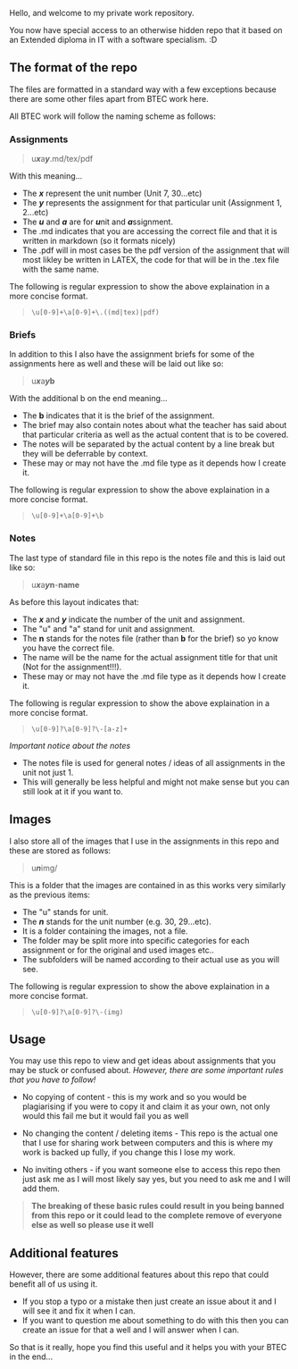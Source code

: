 Hello, and welcome to my private work repository.

You now have special access to an otherwise hidden repo that it based on an Extended diploma in IT with a software specialism. :D

## The format of the repo

The files are formatted in a standard way with a few exceptions because there are some other files apart from BTEC work here. 

All BTEC work will follow the naming scheme as follows:

### Assignments 

> u***x***a***y***.md/tex/pdf

With this meaning...

* The ***x*** represent the unit number (Unit 7, 30...etc)
* The ***y*** represents the assignment for that particular unit (Assignment 1, 2...etc)
* The ***u*** and ***a*** are for ***u***nit and ***a***ssignment. 
* The .md indicates that you are accessing the correct file and that it is written in markdown (so it formats nicely)
* The .pdf will in most cases be the pdf version of the assignment that will most likley be written in LATEX, the code for that will be in the .tex file with the same name. 

The following is regular expression to show the above explaination in a more concise format.
> `\u[0-9]+\a[0-9]+\.((md|tex)|pdf)`

### Briefs

In addition to this I also have the assignment briefs for some of the assignments here as well and these will be laid out like so:

> u***x***a***y*****b**

With the additional b on the end meaning...

* The **b** indicates that it is the brief of the assignment. 
* The brief may also contain notes about what the teacher has said about that particular criteria as well as the actual content that is to be covered. 
* The notes will be separated by the actual content by a line break but they will be deferrable by context. 
* These may or may not have the .md file type as it depends how I create it.

The following is regular expression to show the above explaination in a more concise format.
> `\u[0-9]+\a[0-9]+\b`

### Notes

The last type of standard file in this repo is the notes file and this is laid out like so:

> u***x***a***y*****n**-**name**

As before this layout indicates that:

* The ***x*** and ***y*** indicate the number of the unit and assignment. 
* The "u" and "a" stand for unit and assignment.
* The **n** stands for the notes file (rather than **b** for the brief) so yo know you have the correct file.
* The name will be the name for the actual assignment title for that unit (Not for the assignment!!!).
* These may or may not have the .md file type as it depends how I create it.

The following is regular expression to show the above explaination in a more concise format.
> `\u[0-9]?\a[0-9]?\-[a-z]+`

*Important notice about the notes*

* The notes file is used for general notes / ideas of all assignments in the unit not just 1.
* This will generally be less helpful and might not make sense but you can still look at it if you want to. 

## Images

I also store all of the images that I use in the assignments in this repo and these are stored as follows:

> u***n***img/

This is a folder that the images are contained in as this works very similarly as the previous items: 

* The "u" stands for unit. 
* The ***n*** stands for the unit number (e.g. 30, 29...etc).
* It is a folder containing the images, not a file.
* The folder may be split more into specific categories for each assignment or for the original and used images etc..
* The subfolders will be named according to their actual use as you will see. 

The following is regular expression to show the above explaination in a more concise format.
> `\u[0-9]?\a[0-9]?\-(img)`

## Usage

You may use this repo to view and get ideas about assignments that you may be stuck or confused about. *However, there are some important rules that you have to follow!*

* No copying of content - this is my work and so you would be plagiarising if you were to copy it and claim it as your own, not only would this fail me but it would fail you as well

* No changing the content / deleting items - This repo is the actual one that I use for sharing work between computers and this is where my work is backed up fully, if you change this I lose my work.

* No inviting others - if you want someone else to access this repo then just ask me as I will most likely say yes, but you need to ask me and I will add them. 

> **The breaking of these basic rules could result in you being banned from this repo or it could lead to the complete remove of everyone else as well so please use it well**

## Additional features

However, there are some additional features about this repo that could benefit all of us using it.

* If you stop a typo or a mistake then just create an issue about it and I will see it and fix it when I can.
* If you want to question me about something to do with this then you can create an issue for that a well and I will answer when I can. 

So that is it really, hope you find this useful and it helps you with your BTEC in the end...
